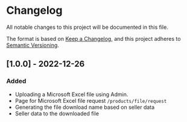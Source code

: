 # Changelog

All notable changes to this project will be documented in this file.

The format is based on [Keep a Changelog](https://keepachangelog.com/en/1.0.0/), and this project adheres to [Semantic Versioning](https://semver.org/spec/v2.0.0.html).

## [1.0.0] - 2022-12-26

### Added

- Uploading a Microsoft Excel file using Admin.
- Page for Microsoft Excel file request `/products/file/request`
- Generating the file download name based on seller data
- Seller data to the downloaded file
